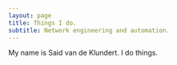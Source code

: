 ```yaml
---
layout: page
title: Things I do.
subtitle: Network engineering and automation.
---
```


My name is Said van de Klundert. I do things.
